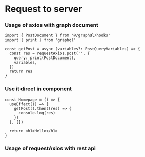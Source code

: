 # Request to server

### Usage of axios with graph document

```tsx
import { PostDocument } from '@/graphQl/hooks'
import { print } from 'graphql'

const getPost = async (variables?: PostQueryVariables) => {
  const res = requestAxios.post('', {
    query: print(PostDocument),
    variables,
  })
  return res
}
```

### Use it direct in component

```tsx
const Homepage = () => {
  useEffect(() => {
    getPost().then((res) => {
      console.log(res)
    })
  }, [])

  return <h1>Hello</h1>
}
```

### Usage of requestAxios with rest api

```tsx

```
